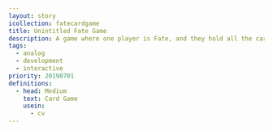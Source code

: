 ```yaml
---
layout: story
icollection: fatecardgame
title: Unintitled Fate Game
description: A game where one player is Fate, and they hold all the cards.
tags:
  - analog
  - development
  - interactive
priority: 20190701
definitions:
  - head: Medium
    text: Card Game
    usein:
      - cv
---
```

